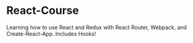 # React-Course
Learning how to use React and Redux with React Router, Webpack, and Create-React-App. Includes Hooks!
